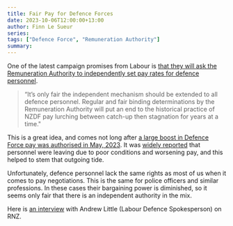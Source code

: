 ```yaml
---
title: Fair Pay for Defence Forces
date: 2023-10-06T12:00:00+13:00
author: Finn Le Sueur
series: 
tags: ["Defence Force", "Remuneration Authority"]
summary: 
---
```


One of the latest campaign promises from Labour is [that they will ask the Remuneration Authority to independently set pay rates for defence personnel](https://www.labour.org.nz/news-ensuring_fair_pay_for_our_defence_forces).

> “It’s only fair the independent mechanism should be extended to all defence personnel. Regular and fair binding determinations by the Remuneration Authority will put an end to the historical practice of NZDF pay lurching between catch-up then stagnation for years at a time."

<!--more-->

This is a great idea, and comes not long after [a large boost in Defence Force pay was authorised in May, 2023](https://www.beehive.govt.nz/release/big-boost-defence-force-pay). It was [widely reported](https://www.rnz.co.nz/news/political/489510/new-zealand-increases-defence-force-pay-rates-funding) that personnel were leaving due to poor conditions and worsening pay, and this helped to stem that outgoing tide.

Unfortunately, defence personnel lack the same rights as most of us when it comes to pay negotiations. This is the same for police officers and similar professions. In these cases their bargaining power is diminished, so it seems only fair that there is an independent authority in the mix.

Here is [an interview](https://www.rnz.co.nz/national/programmes/middayreport/audio/2018909673/labour-commits-to-fair-pay-for-defence-force-if-re-elected) with Andrew Little (Labour Defence Spokesperson) on RNZ.